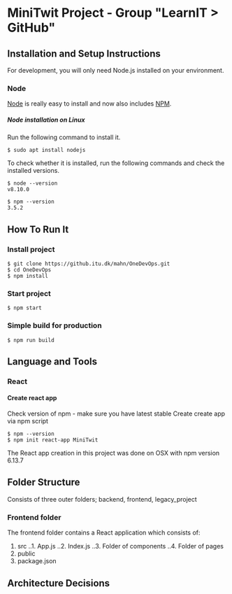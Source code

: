 # MiniTwit Project - Group "LearnIT > GitHub"

## Installation and Setup Instructions
For development, you will only need Node.js installed on your environment.
### Node
[Node](https://nodejs.org/en/about/) is really easy to install and now also includes [NPM](https://www.npmjs.com/).
##### Node installation on Linux
Run the following command to install it.
```console
$ sudo apt install nodejs
```
To check whether it is installed, run the following commands and check the installed versions.
```console
$ node --version
v8.10.0
```
```console
$ npm --version
3.5.2
```
## How To Run It
### Install project
```console
$ git clone https://github.itu.dk/mahn/OneDevOps.git
$ cd OneDevOps
$ npm install
```
### Start project
```console
$ npm start
```
### Simple build for production
```console
$ npm run build
```
## Language and Tools
### React
#### Create react app
Check version of npm - make sure you have latest stable
Create create app via npm script
```console
$ npm --version
$ npm init react-app MiniTwit
```
The React app creation in this project was done on OSX with npm version 6.13.7

## Folder Structure
Consists of three outer folders; backend, frontend, legacy_project
### Frontend folder
The frontend folder contains a React application which consists of:
1. src
..1. App.js
..2. Index.js
..3. Folder of components
..4. Folder of pages
2. public
3. package.json


## Architecture Decisions
